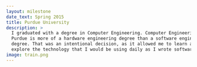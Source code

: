 ```yaml
---
layout: milestone
date_text: Spring 2015
title: Purdue University
description: >
  I graduated with a degree in Computer Engineering. Computer Engineering at
  Purdue is more of a hardware engineering degree than a software engineering
  degree. That was an intentional decision, as it allowed me to learn and really
  explore the technology that I would be using daily as I wrote software.
image: train.png
---
```

